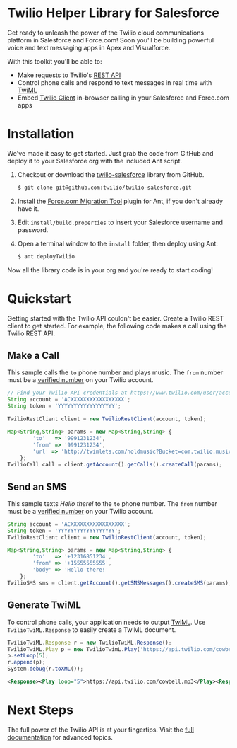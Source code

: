 # Twilio Helper Library for Salesforce

Get ready to unleash the power of the Twilio cloud communications platform in Salesforce and Force.com!  Soon you'll be building powerful voice and text messaging apps in Apex and Visualforce.

With this toolkit you'll be able to:

* Make requests to Twilio's [REST API](http://www.twilio.com/docs/api)
* Control phone calls and respond to text messages in real time with [TwiML](http://www.twilio.com/docs/api/twiml)
* Embed [Twilio Client](http://www.twilio.com/docs/client) in-browser calling in your Salesforce and Force.com apps


Installation
============

We've made it easy to get started. Just grab the code from GitHub and deploy it to your Salesforce org with the included Ant script.

1. Checkout or download the [twilio-salesforce](https://github.com/twilio/twilio-salesforce) library from GitHub.

    ```bash
    $ git clone git@github.com:twilio/twilio-salesforce.git
    ```

1. Install the [Force.com Migration Tool](http://www.salesforce.com/us/developer/docs/daas/Content/forcemigrationtool_install.htm) plugin for Ant, if you don't already have it.

1. Edit `install/build.properties` to insert your Salesforce username and password.

1. Open a terminal window to the `install` folder, then deploy using Ant:

    ```bash
    $ ant deployTwilio
    ```

Now all the library code is in your org and you're ready to start coding!



Quickstart
==========

Getting started with the Twilio API couldn't be easier. Create a Twilio REST client to get started. For example, the following code makes a call using the Twilio REST API.

Make a Call
-----------
This sample calls the `to` phone number and plays music.  The `from` number must be a [verified number](https://www.twilio.com/user/account/phone-numbers/verified) on your Twilio account.

```javascript
// Find your Twilio API credentials at https://www.twilio.com/user/account
String account = 'ACXXXXXXXXXXXXXXXXX';
String token = 'YYYYYYYYYYYYYYYYYY';

TwilioRestClient client = new TwilioRestClient(account, token);

Map<String,String> params = new Map<String,String> {
        'to'   => '9991231234',
        'from' => '9991231234',
        'url' => 'http://twimlets.com/holdmusic?Bucket=com.twilio.music.ambient'
    };
TwilioCall call = client.getAccount().getCalls().createCall(params);
```

Send an SMS
-----------
This sample texts *Hello there!* to the `to` phone number.  The `from` number must be a [verified number](https://www.twilio.com/user/account/phone-numbers/verified) on your Twilio account.

```javascript
String account = 'ACXXXXXXXXXXXXXXXXX';
String token = 'YYYYYYYYYYYYYYYYYY';
TwilioRestClient client = new TwilioRestClient(account, token);

Map<String,String> params = new Map<String,String> {
        'to'   => '+12316851234',
        'from' => '+15555555555',
        'body' => 'Hello there!'
    };
TwilioSMS sms = client.getAccount().getSMSMessages().createSMS(params);
```

Generate TwiML
--------------

To control phone calls, your application needs to output [TwiML](http://www.twilio.com/docs/api/twiml/). Use `TwilioTwiML.Response` to easily create a TwiML document.

```javascript
TwilioTwiML.Response r = new TwilioTwiML.Response();
TwilioTwiML.Play p = new TwilioTwimL.Play('https://api.twilio.com/cowbell.mp3');
p.setLoop(5);
r.append(p);
System.debug(r.toXML());
```

```xml
<Response><Play loop="5">https://api.twilio.com/cowbell.mp3</Play><Response>
```



Next Steps
==========

The full power of the Twilio API is at your fingertips. Visit the [full documentation](http://readthedocs.org/docs/twilio-salesforce) for advanced topics.
